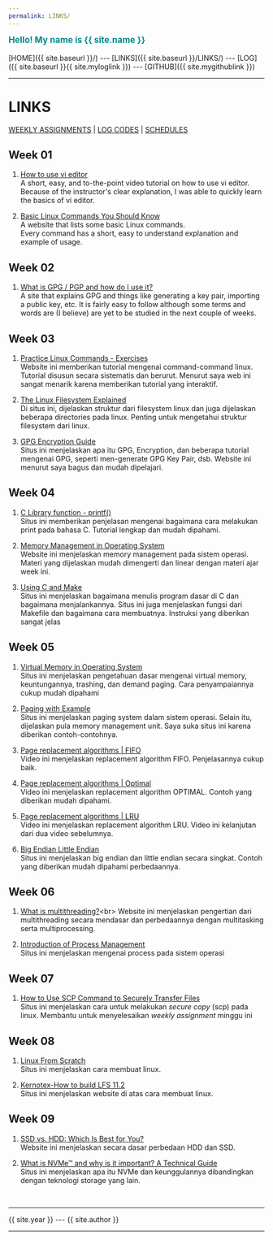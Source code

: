 ```yaml
---
permalink: LINKS/
---
```

<span style="color:darkCyan; font-weight:bold; font-size:larger;">Hello! My name is {{ site.name }}</span>
<br><br>
[HOME]({{ site.baseurl }}/) ---
[LINKS]({{ site.baseurl }}/LINKS/) ---
[LOG]({{ site.baseurl }}{{ site.myloglink }}) ---
[GITHUB]({{ site.mygithublink }})
<br>
<hr>

# LINKS

[WEEKLY ASSIGNMENTS](https://osp4diss.vlsm.org/AOS.html) | [LOG CODES](https://osp4diss.vlsm.org/ETC/logCodes.txt) | [SCHEDULES](https://os.vlsm.org/#idx02)
## Week 01
1. [How to use vi editor](https://www.youtube.com/watch?v=gVB1oNi8xcE)<br>
A short, easy, and to-the-point video tutorial on how to use vi editor.<br>
Because of the instructor's clear explanation, I was able to quickly learn the basics of vi editor.

2. [Basic Linux Commands You Should Know](https://linuxopsys.com/topics/basic-linux-commands)<br>
A website that lists some basic Linux commands.<br>
Every command has a short, easy to understand explanation and example of usage.

## Week 02

1. [What is GPG / PGP and how do I use it?](https://www.privex.io/articles/what-is-gpg)<br>
A site that explains GPG and things like generating a key pair, importing a public key, etc. It is fairly easy to follow although some terms and words are (I believe) are yet to be studied in the next couple of weeks.

## Week 03

1. [Practice Linux Commands - Exercises](https://labex.io/courses/linux-basic-commands-practice-online)<br>
Website ini memberikan tutorial mengenai command-command linux. Tutorial disusun secara sistematis dan berurut. Menurut saya web ini sangat menarik karena memberikan tutorial yang interaktif.

2. [The Linux Filesystem Explained](https://www.linuxfoundation.org/blog/blog/classic-sysadmin-the-linux-filesystem-explained)<br>
Di situs ini, dijelaskan struktur dari filesystem linux dan juga dijelaskan beberapa directories pada linux. Penting untuk mengetahui struktur filesystem dari linux.

3. [GPG Encryption Guide](https://tutonics.com/2012/11/gpg-encryption-guide-part-1.html)<br>
Situs ini menjelaskan apa itu GPG, Encryption, dan beberapa tutorial mengenai GPG, seperti men-generate GPG Key Pair, dsb. Website ini menurut saya bagus dan mudah dipelajari.<br>

## Week 04

1. [C Library function - printf()](https://www.tutorialspoint.com/c_standard_library/c_function_printf.htm)<br>
Situs ini memberikan penjelasan mengenai bagaimana cara melakukan print pada bahasa C. Tutorial lengkap dan mudah dipahami.<br>

2. [Memory Management in Operating System](https://www.geeksforgeeks.org/memory-management-in-operating-system/)<br>
Website ini menjelaskan memory management pada sistem operasi. Materi yang dijelaskan mudah dimengerti dan linear dengan materi ajar week ini.

3. [Using C and Make](https://w3.cs.jmu.edu/lam2mo/cs240_2015_08/lab01-using_c.html)<br>
Situs ini menjelaskan bagaimana menulis program dasar di C dan bagaimana menjalankannya. Situs ini juga menjelaskan fungsi dari Makefile dan bagaimana cara membuatnya. Instruksi yang diberikan sangat jelas<br>

## Week 05
1. [Virtual Memory in Operating System](https://www.geeksforgeeks.org/virtual-memory-in-operating-system/)<br>
Situs ini menjelaskan pengetahuan dasar mengenai virtual memory, keuntungannya, trashing, dan demand paging. Cara penyampaiannya cukup mudah dipahami

2. [Paging with Example](https://www.javatpoint.com/os-paging-with-example)<br>
Situs ini menjelaskan paging system dalam sistem operasi. Selain itu, dijelaskan pula memory management unit. Saya suka situs ini karena diberikan contoh-contohnya.

3. [Page replacement algorithms | FIFO](https://www.youtube.com/watch?v=16kaPQtYo28)<br>
Video ini menjelaskan replacement algorithm FIFO. Penjelasannya cukup baik.

4. [Page replacement algorithms | Optimal](https://www.youtube.com/watch?v=jeJIKKQcqpU)<br>
Video ini menjelaskan replacement algorithm OPTIMAL. Contoh yang diberikan mudah dipahami.

5. [Page replacement algorithms | LRU](https://www.youtube.com/watch?v=u23ROrlSK_g)<br>
Video ini menjelaskan replacement algorithm LRU. Video ini kelanjutan dari dua video sebelumnya.

6. [Big Endian Little Endian](https://chortle.ccsu.edu/assemblytutorial/Chapter-15/ass15_3.html)<br>
Situs ini menjelaskan big endian dan little endian secara singkat. Contoh yang diberikan mudah dipahami perbedaannya.

## Week 06

1. [What is multithreading?](https://www.techtarget.com/whatis/definition/multithreading#:~:text=Multithreading%20is%20the%20ability%20of,requests%20from%20the%20same%20user.)<br>
Website ini menjelaskan pengertian dari multithreading secara mendasar dan perbedaannya dengan multitasking serta multiprocessing.

2. [Introduction of Process Management](https://www.geeksforgeeks.org/introduction-of-process-management/)<br>
Situs ini menjelaskan mengenai process pada sistem operasi

## Week 07

1. [How to Use SCP Command to Securely Transfer Files](https://linuxize.com/post/how-to-use-scp-command-to-securely-transfer-files/)<br>
Situs ini menjelaskan cara untuk melakukan *secure copy* (scp) pada linux. Membantu untuk menyelesaikan *weekly assignment* minggu ini

## Week 08
1. [Linux From Scratch](https://www.linuxfromscratch.org/lfs/view/11.2/index.html)<br>
Situs ini menjelaskan cara membuat linux.

2. [Kernotex-How to build LFS 11.2](https://www.youtube.com/watch?v=7ukLbyTTwGo)<br>
Situs ini menjelaskan website di atas cara membuat linux.

## Week 09
1. [SSD vs. HDD: Which Is Best for You?](https://www.intel.com/content/www/us/en/products/docs/memory-storage/solid-state-drives/ssd-vs-hdd.html)<br>
Website ini menjelaskan secara dasar perbedaan HDD dan SSD.

2. [What is NVMe™ and why is it important? A Technical Guide](https://blog.westerndigital.com/nvme-important-data-driven-businesses/)<br>
Situs ini menjelaskan apa itu NVMe dan keunggulannya dibandingkan dengan teknologi storage yang lain.

<br>
<hr>
{{ site.year }} --- {{ site.author }}
<hr>
<br>
